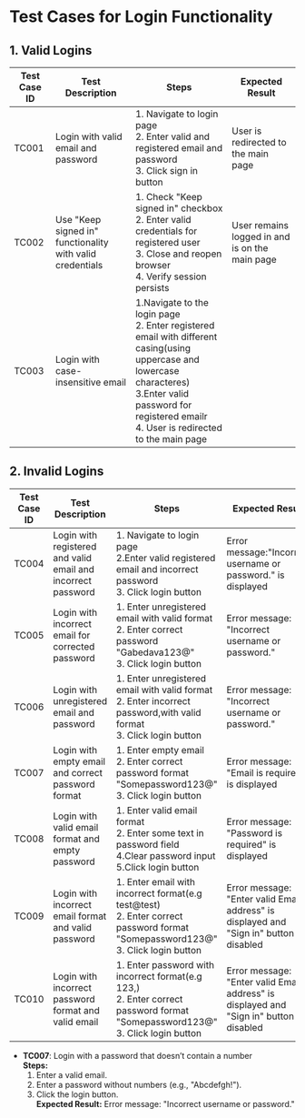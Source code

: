 # Test Cases for Login Functionality

## 1. Valid Logins
| Test Case ID | Test Description                            | Steps                                                                                       | Expected Result                    |
|--------------|--------------------------------------------|--------------------------------------------------------------------------------------------|------------------------------------|
| TC001        | Login with valid email and password         | 1. Navigate to login page<br>2. Enter valid and registered email and password<br>3. Click sign in button    | User is redirected to the main page |
| TC002        | Use "Keep signed in" functionality with valid credentials       | 1. Check "Keep signed in" checkbox<br>2. Enter valid credentials for registered user<br>3. Close and reopen browser<br>4. Verify session persists | User remains logged in and is on the main page     |
| TC003        | Login with case-insensitive email       | 1.Navigate to the login page<br>2. Enter registered email with different casing(using uppercase and lowercase characteres)<br>3.Enter valid password for registered emailr<br>4. User is redirected to the main page |

## 2. Invalid Logins
| Test Case ID | Test Description                             | Steps                                                                                       | Expected Result                          |
|--------------|---------------------------------------------|--------------------------------------------------------------------------------------------|------------------------------------------|
| TC004      | Login with registered and valid email and incorrect password  | 1. Navigate to login page<br>2.Enter valid registered email and incorrect password<br>3. Click login button    | Error message:"Incorrect username or password." is displayed |
| TC005      | Login with incorrect email for corrected password   | 1. Enter unregistered email with valid format<br>2. Enter correct password "Gabedava123@"<br>3. Click login button                   | Error message: "Incorrect username or password."     |
| TC006    | Login with unregistered email and password  | 1. Enter unregistered email with valid format<br>2. Enter incorrect password,with valid format   <br>3. Click login button                   | Error message: "Incorrect username or password."     |
| TC007  | Login with empty email and correct password format   | 1. Enter empty email<br>2. Enter correct password format "Somepassword123@"<br>3. Click login button                   | Error message: "Email is required" is displayed     |
| TC008  | Login with valid email format and empty password  | 1. Enter valid email format <br>2. Enter some text in password field<br>4.Clear password input<br>5.Click login button                  | Error message: "Password is required" is displayed     |
| TC009  | Login with incorrect email format and valid password   | 1. Enter email with incorrect format(e.g test@test)<br>2. Enter correct password format "Somepassword123@"<br>3. Click login button                   | Error message: "Enter valid Email address" is displayed  and "Sign in" button is disabled|
| TC010  | Login with incorrect password format and valid email  | 1. Enter password with incorrect format(e.g 123,)<br>2. Enter correct password format "Somepassword123@"<br>3. Click login button                   | Error message: "Enter valid Email address" is displayed  and "Sign in" button is disabled|






- **TC007**: Login with a password that doesn’t contain a number  
  **Steps:**  
  1. Enter a valid email.  
  2. Enter a password without numbers (e.g., "Abcdefgh!").  
  3. Click the login button.  
  **Expected Result:** Error message: "Incorrect username or password."
